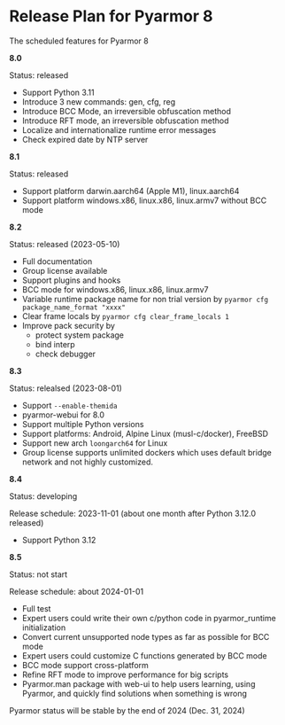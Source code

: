 # Release Plan for Pyarmor 8

The scheduled features for Pyarmor 8

**8.0**

Status: released

- Support Python 3.11
- Introduce 3 new commands: gen, cfg, reg
- Introduce BCC Mode, an irreversible obfuscation method
- Introduce RFT mode, an irreversible obfuscation method
- Localize and internationalize runtime error messages
- Check expired date by NTP server

**8.1**

Status: released

- Support platform darwin.aarch64 (Apple M1), linux.aarch64
- Support platform windows.x86, linux.x86, linux.armv7 without BCC mode

**8.2**

Status: released (2023-05-10)

- Full documentation
- Group license available
- Support plugins and hooks
- BCC mode for windows.x86, linux.x86, linux.armv7
- Variable runtime package name for non trial version by `pyarmor cfg package_name_format "xxxx"`
- Clear frame locals by `pyarmor cfg clear_frame_locals 1`
- Improve pack security by
  - protect system package
  - bind interp
  - check debugger

**8.3**

Status: relealsed (2023-08-01)

- Support `--enable-themida`
- pyarmor-webui for 8.0
- Support multiple Python versions
- Support platforms: Android, Alpine Linux (musl-c/docker), FreeBSD
- Support new arch `loongarch64` for Linux
- Group license supports unlimited dockers which uses default bridge network and not highly customized.

**8.4**

Status: developing

Release schedule: 2023-11-01 (about one month after Python 3.12.0 released)

- Support Python 3.12

**8.5**

Status: not start

Release schedule: about 2024-01-01

- Full test
- Expert users could write their own c/python code in pyarmor_runtime initialization
- Convert current unsupported node types as far as possible for BCC mode
- Expert users could customize C functions generated by BCC mode
- BCC mode support cross-platform
- Refine RFT mode to improve performance for big scripts
- Pyarmor.man package with web-ui to help users learning, using Pyarmor, and quickly find solutions when something is wrong

Pyarmor status will be stable by the end of 2024 (Dec. 31, 2024)
